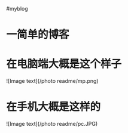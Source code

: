 #myblog
# 一简单的博客
# 在电脑端大概是这个样子
![Image text](/photo readme/mp.png)
# 在手机大概是这样的
![Image text](/photo readme/pc.JPG)
